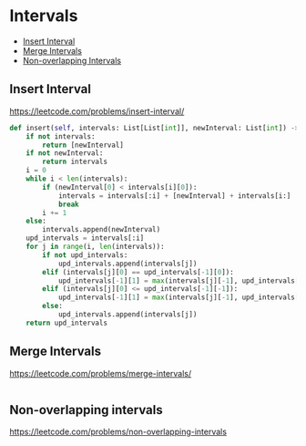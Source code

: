 # Intervals

+ [Insert Interval](#insert-interval)
+ [Merge Intervals](#merge-intervals)
+ [Non-overlapping Intervals](#non-overlapping-intervals)

## Insert Interval

https://leetcode.com/problems/insert-interval/

```python
def insert(self, intervals: List[List[int]], newInterval: List[int]) -> List[List[int]]:
    if not intervals:
        return [newInterval]
    if not newInterval:
        return intervals
    i = 0
    while i < len(intervals):
        if (newInterval[0] < intervals[i][0]):
            intervals = intervals[:i] + [newInterval] + intervals[i:]
            break
        i += 1
    else:
        intervals.append(newInterval)
    upd_intervals = intervals[:i]
    for j in range(i, len(intervals)):
        if not upd_intervals:
            upd_intervals.append(intervals[j])
        elif (intervals[j][0] == upd_intervals[-1][0]):
            upd_intervals[-1][1] = max(intervals[j][-1], upd_intervals[-1][-1])
        elif (intervals[j][0] <= upd_intervals[-1][-1]):
            upd_intervals[-1][1] = max(intervals[j][-1], upd_intervals[-1][-1])
        else:
            upd_intervals.append(intervals[j])
    return upd_intervals

```

## Merge Intervals

https://leetcode.com/problems/merge-intervals/

```python

```

## Non-overlapping intervals

https://leetcode.com/problems/non-overlapping-intervals

```python

```
